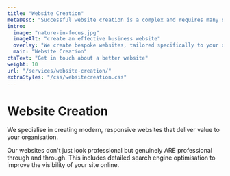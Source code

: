 ```yaml
---
title: "Website Creation"
metaDesc: "Successful website creation is a complex and requires many skills. AttractMore provide a full range of services in this area as detailed here."
intro:
  image: "nature-in-focus.jpg"
  imageAlt: "create an effective business website"
  overlay: "We create bespoke websites, tailored specifically to your organisation's needs."
  main: "Website Creation"
ctaText: "Get in touch about a better website"
weight: 10
url: "/services/website-creation/"
extraStyles: "/css/websitecreation.css"
---
```


# Website Creation

We specialise in creating modern, responsive websites that deliver value to your organisation.

Our websites don't just look professional but genuinely ARE professional through and through. This includes detailed search engine optimisation to improve the visibility of your site online.
